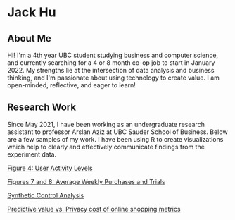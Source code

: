 # Jack Hu

## About Me

Hi! I'm a 4th year UBC student studying business and computer science, and currently searching for a 4 or 8 month co-op job to start in January 2022. My strengths lie at the intersection of data analysis and business thinking, and I'm passionate about using technology to create value. I am open-minded, reflective, and eager to learn!


## Research Work

Since May 2021, I have been working as an undergraduate research assistant to professor Arslan Aziz at UBC Sauder School of Business. Below are a few samples of my work. I have been using R to create visualizations which help to clearly and effectively communicate findings from the experiment data.

[Figure 4: User Activity Levels](https://jhu12.github.io/samples/fig4.html)

[Figures 7 and 8: Average Weekly Purchases and Trials](https://jhu12.github.io/samples/fig7_8.html)

[Synthetic Control Analysis](https://jhu12.github.io/samples/synth_control_region.html)

[Predictive value vs. Privacy cost of online shopping metrics](https://jhu12.github.io/samples/predictive_privacy.html)

